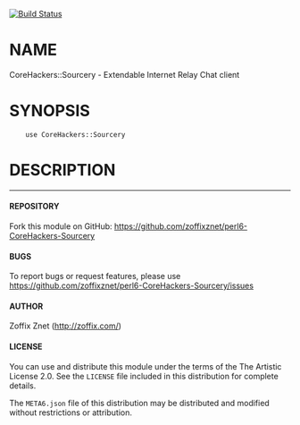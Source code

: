 [![Build Status](https://travis-ci.org/zoffixznet/perl6-CoreHackers-Sourcery.svg)](https://travis-ci.org/zoffixznet/perl6-CoreHackers-Sourcery)

# NAME

CoreHackers::Sourcery - Extendable Internet Relay Chat client

# SYNOPSIS

```perl6
    use CoreHackers::Sourcery
```

# DESCRIPTION

---

#### REPOSITORY

Fork this module on GitHub:
https://github.com/zoffixznet/perl6-CoreHackers-Sourcery

#### BUGS

To report bugs or request features, please use
https://github.com/zoffixznet/perl6-CoreHackers-Sourcery/issues

#### AUTHOR

Zoffix Znet (http://zoffix.com/)

#### LICENSE

You can use and distribute this module under the terms of the
The Artistic License 2.0. See the `LICENSE` file included in this
distribution for complete details.

The `META6.json` file of this distribution may be distributed and modified
without restrictions or attribution.

